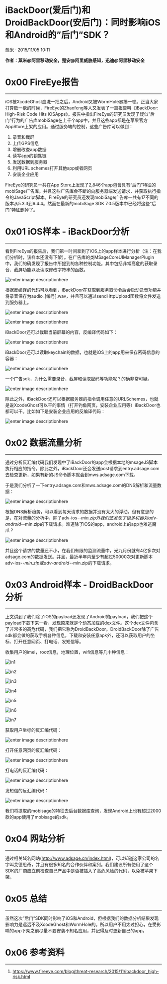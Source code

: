 # iBackDoor(爱后门)和DroidBackDoor(安后门)：同时影响iOS和Android的”后门”SDK？

[ 蒸米](/author/蒸米) · 2015/11/05 10:11

**作者：蒸米@阿里移动安全，楚安@阿里威胁感知，迅迪@阿里移动安全**

# 0x00 FireEye报告

* * *

iOS被XcodeGhost血洗一把之后，Android又被WormHole暴揍一顿。正当大家打算歇一歇的时候，FireEye的Zhaofeng等人又发表了一篇报告叫《iBackDoor: High-Risk Code Hits iOSApps》。报告中指出FireEye的研究员发现了疑似”后门”行为的广告库mobiSage在上千个app中，并且这些app都是在苹果官方AppStore上架的应用。通过服务端的控制，这些广告库可以做到：

  1. 录音和截屏
  2. 上传GPS信息
  3. 增删改查app数据
  4. 读写app的钥匙链
  5. 发送数据到服务器
  6. 利用URL schemes打开其他app或者网页
  7. 安装企业应用

FireEye的研究员一共在App Store上发现了2,846个app包含具有“后门”特征的mobiSage广告库。并且这些广告库会不断的向服务器端发送请求，并获取执行指令的JavaScript脚本。FireEye的研究员还发现mobiSage广告库一共有17不同的版本从5.3.3到6.4.4。然而在最新的mobiSage SDK 7.0.5版本中已经将这些”后门”特征删掉了。

# 0x01 iOS样本 - iBackDoor分析

* * *

看到FireEye的报告后，我们第一时间拿到了iOS上的app样本进行分析（注：在我们分析时，该样本还没有下架）。在广告库的类MSageCoreUIManagerPlugin中，我们的确发现了报告中所提到的各种控制功能。其中包括非常高危的获取录音、截屏功能以及读取修改字符串的函数。

![enter image descriptionhere](http://static.wooyun.org//drops/20151104/2015110418454315024.png)

根据反编译的代码可以看到，iBackDoor在获取到服务器命令后会启动录音功能并将录音保存为audio_[编号].wav，并且可以通过sendHttpUpload函数将文件发送到服务器上。

![enter image descriptionhere](http://static.wooyun.org//drops/20151104/2015110418454343300.png)

![enter image descriptionhere](http://static.wooyun.org//drops/20151104/2015110418454390909.png)

iBackDoor还可以截取当前屏幕的内容，反编译代码如下：

![enter image descriptionhere](http://static.wooyun.org//drops/20151104/2015110418454392363.png)

iBackDoor还可以读取keychain的数据，也就是iOS上的app用来保存密码信息的容器：

![enter image descriptionhere](http://static.wooyun.org//drops/20151104/2015110418454490700.png)

一个广告sdk，为什么需要录音，截屏和读取密码等功能呢？的确非常可疑。

![enter image descriptionhere](http://static.wooyun.org//drops/20151104/2015110418454417599.png)

除此之外，iBackDoor还可以根据服务器的指令调用任意的URLSchemes，也就是说XcodeGhost可以干的事情（打开钓鱼网页，安装企业应用等）iBackDoor也都可以干。比如如下是安装企业应用的反编译代码：

![enter image descriptionhere](http://static.wooyun.org//drops/20151104/2015110418454434031.png)

# 0x02 数据流量分析

* * *

通过分析反汇编代码我们发现中了iBackDoor的app会根据本地的msageJS脚本执行相应的指令。除此之外，iBackDoor还会发送post请求到entry.adsage.com去检查更新，如果有新的JS命令脚本就会到mws.adsage.com下载。

于是我们分析了一下entry.adsage.com和mws.adsage.com的DNS解析和流量数据：

![enter image descriptionhere](http://static.wooyun.org//drops/20151104/2015110418454479569.png)

根据DNS解析趋势，可以看到每天请求的数据并没有太大的浮动。但有意思的是，在对流量的分析中，除了adv-ios-*-min.zip外我们还发现了很多机器对adv-android-*-min.zip的下载请求。难道除了iOS的app，android上的app也难逃魔爪？

![enter image descriptionhere](http://static.wooyun.org//drops/20151104/2015110418454417680.png)

并且这个请求的数量还不小，在我们有限的监测流量中，光九月份就有4亿多次对adsage.com的数据发送。并且，最近半年内至少有超过50000次对更新脚本adv-ios-*-min.zip或adv-android-*-min.zip的下载请求。

# 0x03 Android样本 - DroidBackDoor分析

* * *

上文讲到了我们除了iOS的payload还发现了Android的payload，我们把这个payload下载下来一看，发现原来就是个动态加载的dex文件。这个dex文件包含了非常多的高危代码，我们把它称为DroidBackDoor。DroidBackDoor除了广告sdk都会做的获取手机各种信息，下载和安装任意apk外，还可以获取用户的坐标、打开任意网页、打电话、发短信等。

收集用户的imei，root信息，地理位置，wifi信息等几十种信息：

![in1](http://static.wooyun.org//drops/20151105/2015110505592495575in1.png)

![in2](http://static.wooyun.org//drops/20151105/2015110505592641395in2.png)

![in3](http://static.wooyun.org//drops/20151105/2015110505592771888in3.png)

![in4](http://static.wooyun.org//drops/20151105/2015110505592978865in4.png)

![in5](http://static.wooyun.org//drops/20151105/2015110505593410887in5.png)

![in6](http://static.wooyun.org//drops/20151105/2015110505593942083in6.png)

![in7](http://static.wooyun.org//drops/20151105/2015110505594039419in7.png)

获取用户坐标的反汇编代码：

![enter image descriptionhere](http://static.wooyun.org//drops/20151104/2015110418454531487.png)

打开任意网页的反汇编代码：

![enter image descriptionhere](http://static.wooyun.org//drops/20151104/2015110418454536774.png)

打电话的反汇编代码：

![enter image descriptionhere](http://static.wooyun.org//drops/20151104/2015110418454565079.png)

发短信的反汇编代码：

![enter image descriptionhere](http://static.wooyun.org//drops/20151104/2015110418454560975.png)

我们将提取的mobisage的特征去后台数据库查询，发现Android上也有超过2000款的app使用了mobisage的sdk。

# 0x04 网站分析

* * *

通过相关域名网站(http://www.adsage.cn/index.html)，可以知道这家公司的名字叫艾德思奇，并且有很多知名的合作伙伴和案列。我们建议所有使用了这个SDK的厂商应立刻检查自己产品中是否被插入了高危风险的代码，以免被苹果下架。

# 0x05 总结

* * *

虽然这次”后门”SDK同时影响了iOS和Android，但根据我们的数据分析结果发现影响力是远远不及XcodeGhost和WormHole的。所以用户不用太过担心，在受影响的app下架之前尽量不要安装不知名应用，并记得及时更新自己的app。

# 0x06 参考资料

* * *

  1. https://www.fireeye.com/blog/threat-research/2015/11/ibackdoor_high-risk.html

